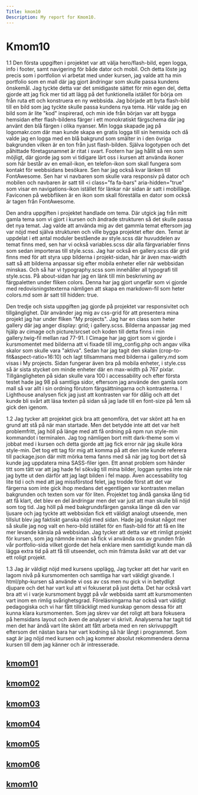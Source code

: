 ```yaml
---
Title: kmom10
Description: My report for Kmom10.
---
```


Kmom10
==========================


1.1
Den första uppgiften i projektet var att välja hero/flash-bild, egen logga, info i footer, samt navigering för både dator och mobil. Och detta löste jag precis som i portfolion vi arbetat med under kursen, jag valde att ha min portfolio som en mall
där jag gjort ändringar som skulle passa kundens önskemål. Jag tyckte detta var det smidigaste sättet för min egen del, detta gjorde att jag fick mer tid att lägg på det funktionella istället för börja om från ruta ett och konstruera en ny webbsida. Jag började att byta flash-bild till en bild som jag tyckte skulle passa kundens nya tema. Här valde jag en bild som är lite "kod" inspirerad, och min ide från början var att bygga hemsidan efter flash-bildens färger i ett monokratiskt färgschema där jag använt den blå färgen i olika nyanser. Min logga skapade jag på logomakr.com där man kunde skapa en gratis logga till sin hemsida och då valde jag en logga med en blå bakgrund som smälter in i den övriga bakgrunden vilken är en ton från just flash-bilden. Själva logotypen och det påhittade företagsnamnet är ritat i svart. Footern har jag hållit så ren som möjligt, där gjorde jag som vi tidigare lärt oss i kursen att använda ikoner som här består av en email-ikon, en telefon-ikon som skall fungera som kontakt för webbsidans besökare. Sen har jag också kvar länken till FontAwesome. Sen har vi navbaren som skulle vara responsiv på dator och mobilen och navbaren är satt till <i class="fa fa-bars" aria-hidden="true" som visar en navigations-ikon istället för länkar när sidan är satt i mobilläge. Faviconen på webbfliken är en ikon som skall föreställa en dator som också är tagen från FontAwesome.

Den andra uppgiften i projektet handlade om tema. Där utgick jag från mitt gamla tema som vi gjort i kursen och ändrade strukturen så det skulle passa det nya temat. Jag valde att använda mig av det gammla temat eftersom jag var nöjd med själva strukturen och ville bygga projektet efter den. Temat är uppdelat i ett antal moduler bestående av style.scss där huvuddelen av temat finns med, sen har vi också variables.scss där alla färgvariabler finns som sedan importeras till style.scss. Jag har också en gallery.scss där grid finns med för att styra upp bilderna i projekt-sidan, här är även max-width satt så att bilderna anpassar sig efter mobila enheter eller när webbsidan minskas. Och så har vi typography.scss som innehåller all typografi till style.scss.
På about-sidan har jag en länk till min beskrivning av färgpaletten under fliken colors. Denna har jag gjort ungefär som vi gjorde med redovisningstexterna nämligen att skapa en markdown-fil som heter colors.md som är satt till hidden: true.

Den tredje och sista uppgiften jag gjorde på projektet var responsivitet och tillgänglighet. Där använder jag mig av css-grid för att presentera mina projekt jag har under fliken "My projects". Jag har en class som heter gallery där jag anger display: grid; i gallery.scss. Bilderna anpassar jag med hjälp av cimage och picture/srcset och koden till detta finns i min gallery.twig-fil mellan rad 77-91. I Cimage har jag gjort som vi gjorde i kursmomentet med bilderna att vi fixade till img_config.php och angav vilka skalor som skulle vara "aktiva". Sedan har jag tagit den skalan (crop-to-fit&aspect-ratio=16:10) och lagt tillsammans med bilderna i gallery.md som visas i My projects.
Sidan fungerar även bra på mobila enheter, i style.css så är sista stycket om minde enheter där en max-width på 767 pixlar.
Tillgängligheten på sidan skulle vara 100 i accessability och efter första testet hade jag 98 på samtliga sidor, eftersom jag använde den gamla som mall så var allt i sin ordning förutom färgsättningarna och kontrasterna. I Lighthouse analysen fick jag just att kontrasten var för dålig och att det kunde bli svårt att läsa texten på sidan så jag lade till en font-size på 1em så gick den igenom.

1.2
Jag tycker att projektet gick bra att genomföra, det var skönt att ha en grund att stå på när man startade. Men det betydde inte att det var helt problemfritt, jag höll på länge med att få ordning på npm run style-min kommandot i terminalen. Jag tog nämligen bort mitt dark-theme som vi jobbat med i kursen och detta gjorde att jag fick error när jag skulle köra style-min. Det tog ett tag för mig att komma på att den inte kunde referera till package.json där mitt mörka tema fanns med så när jag tog bort det så kunde jag uppdatera mina SASS-filer igen. Ett annat problem som händer titt som tätt var att jag hade fel sökväg till mina bilder, loggan syntes inte när jag bytte ut den därför att jag lagt bilden i fel mapp. Även accessability tog lite tid i och med att jag missförstod felet, jag trodde först att det var färgerna som inte gick ihop medans det egentligen var kontrasten mellan bakgrunden och texten som var för liten. Projektet tog ändå ganska lång tid att få klart, det blev en del ändringar men det var just att man skulle bli nöjd som tog tid. Jag höll på med bakgrundsfärgen ganska länge då den var ljusare och jag tyckte att webbsidan fick ett väldigt analogt utseende, men tillslut blev jag faktiskt ganska nöjd med sidan. Hade jag önskat något mer så skulle jag nog valt en hero-bild istället för en flash-bild för att få en lite mer levande känsla på webbsidan. Jag tycker att detta var ett rimligt projekt för kursen, som jag nämnde innan så fick vi använda oss av grunden från vår portfolio-sida vilket gjorde det hela enklare men samtidigt kunde man då lägga extra tid på att få till utseendet, och min främsta åsikt var att det var ett roligt projekt.

1.3
Jag är väldigt nöjd med kursens upplägg, Jag tycker att det har varit en lagom nivå på kursmomenten och samtliga har vart väldigt givande. I html/php-kursen så använde vi oss av css men nu gick vi in betydligt djupare och det har vart kul att vi fokuserat på just detta. Det har också vart bra att vi i varje kursmoment byggt på vår webbsida samt att kursmomenten vart inom en rimlig svårighetsgrad. Föreläsningarna har också vart väldigt pedagogiska och vi har fått tillräckligt med kunskap genom dessa för att kunna klara kursmomenten. Som jag skrev var det roligt att bara fokusera på hemsidans layout och även de analyser vi skrivit. Analyserna har tagit tid men det har ändå vart lite skönt att fått arbeta med en ren skrivuppgift eftersom det nästan bara har vart kodning så här långt i programmet. Som sagt är jag nöjd med kursen och jag kommer absolut rekommendera denna kursen till dem jag känner och är intresserade.








<div class="sidemenu">
<a href="kmom01"><h2>kmom01</h2></a>
<a href="kmom02"><h2>kmom02</h2></a>
<a href="kmom03"><h2>kmom03</h2></a>
<a href="kmom04"><h2>kmom04</h2></a>
<a href="kmom05"><h2>kmom05</h2></a>
<a href="kmom06"><h2>kmom06</h2></a>
<a href="kmom10"><h2>kmom10</h2></a>
</div>
<div class="sideContent">

</div>

